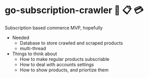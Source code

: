 # go-subscription-crawler :department_store: :clipboard: :credit_card:
Subscription based commerce MVP, hopefully
- Needed
  - Database to store crawled and scraped products
  - multi-thread 
- Things to think about
  - How to make regular products subscriable
  - How to deal with accounts settings
  - How to show products, and priortize them
